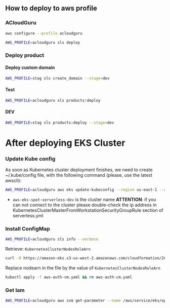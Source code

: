 ## How to deploy to aws profile

### ACloudGuru
```bash
aws configure --profile acloudguru
```


```bash
AWS_PROFILE=acloudguru sls deploy
```

### Deploy product

#### Deploy custom domain
```bash
AWS_PROFILE=stag sls create_domain --stage=dev
```

#### Test
```bash
AWS_PROFILE=acloudguru sls products:deploy
```

#### DEV
```bash
AWS_PROFILE=stag sls products:deploy --stage=dev
```


# After deploying EKS Cluster
### Update Kube config
As soon as Kubernetes cluster deployment finishes, we need to create ~/.kube/config file, with the following command (please, use the latest awscli):
```bash
AWS_PROFILE=acloudguru aws eks update-kubeconfig --region us-east-1 --name aws-eks-spot-serverless-dev
```
* `aws-eks-spot-serverless-dev` is the cluster name
**ATTENTION**: if you can not connect to the cluster please double-check the ip address in KubernetesClusterMasterFromWorkstationSecurityGroupRule section of serverless.yml

### Install ConfigMap
```bash
AWS_PROFILE=acloudguru sls info --verbose 
```
Retrieve: `KubernetesClusterNodesRoleArn`

```bash
curl -O https://amazon-eks.s3-us-west-2.amazonaws.com/cloudformation/2018-08-30/aws-auth-cm.yaml
```
Replace nodearn in the file by the value of `KubernetesClusterNodesRoleArn`
```bash
kubectl apply -f aws-auth-cm.yaml && rm aws-auth-cm.yaml
```



### Get Iam
```bash
AWS_PROFILE=acloudguru aws ssm get-parameter --name /aws/service/eks/optimized-ami/1.25/amazon-linux-2/recommended/image_id --region us-east-1 --query "Parameter.Value" --output text;
```